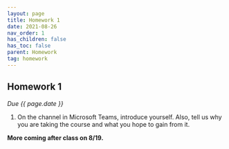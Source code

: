 ```yaml
---
layout: page
title: Homework 1
date: 2021-08-26
nav_order: 1
has_children: false
has_toc: false
parent: Homework
tag: homework 
---
```


## Homework 1

*Due {{ page.date }}*

1. On the channel in Microsoft Teams, introduce yourself. Also, tell us why you are taking the course 
and what you hope to gain from it. 

**More coming after class on 8/19.**